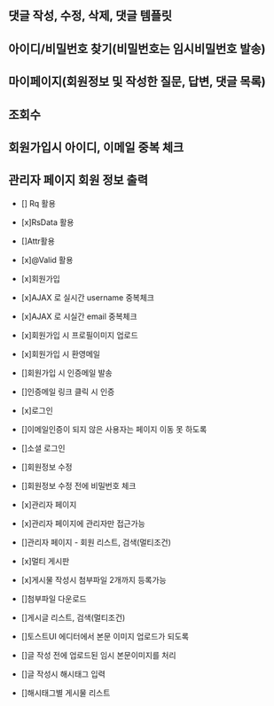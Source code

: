 ## 댓글 작성, 수정, 삭제, 댓글 템플릿
## 아이디/비밀번호 찾기(비밀번호는 임시비밀번호 발송)
## 마이페이지(회원정보 및 작성한 질문, 답변, 댓글 목록)
## 조회수
## 회원가입시 아이디, 이메일 중복 체크
## 관리자 페이지 회원 정보 출력

- [] Rq 활용

- [x]RsData 활용

- []Attr활용

- [x]@Valid 활용

- [x]회원가입

- [x]AJAX 로 실시간 username 중복체크

- [x]AJAX 로 시실간 email 중복체크

- [x]회원가입 시 프로필이미지 업로드

- [x]회원가입 시 환영메일

- []회원가입 시 인증메일 발송

- []인증메일 링크 클릭 시 인증

- [x]로그인

- []이메일인증이 되지 않은 사용자는 페이지 이동 못 하도록

- []소셜 로그인

- []회원정보 수정

- []회원정보 수정 전에 비밀번호 체크

- [x]관리자 페이지

- [x]관리자 페이지에 관리자만 접근가능

- []관리자 페이지 - 회원 리스트, 검색(멀티조건)

- [x]멀티 게시판

- [x]게시물 작성시 첨부파일 2개까지 등록가능

- []첨부파일 다운로드

- []게시글 리스트, 검색(멀티조건)

- []토스트UI 에디터에서 본문 이미지 업로드가 되도록

- []글 작성 전에 업로드된 임시 본문이미지를 처리

- []글 작성시 해시태그 입력

- []해시태그별 게시물 리스트